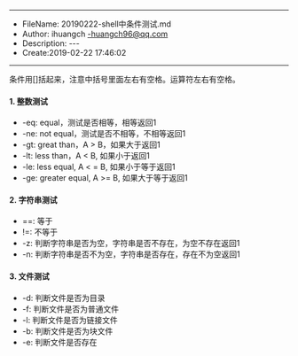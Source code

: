 ___
- FileName: 20190222-shell中条件测试.md
- Author: ihuangch -huangch96@qq.com
- Description: ---
- Create:2019-02-22 17:46:02
___

条件用[]括起来，注意中括号里面左右有空格。运算符左右有空格。
#### 1. 整数测试
- -eq: equal，测试是否相等，相等返回1
- -ne: not equal，测试是否不相等，不相等返回1
- -gt: great than，A > B，如果大于返回1
- -lt: less than，A < B, 如果小于返回1
- -le: less equal, A < = B, 如果小于等于返回1
- -ge: greater equal, A >= B, 如果大于等于返回1

#### 2. 字符串测试
- ==: 等于
- !=: 不等于
- -z: 判断字符串是否为空，字符串是否不存在，为空不存在返回1
- -n: 判断字符串是否不为空，字符串是否存在，存在不为空返回1

#### 3. 文件测试
- -d: 判断文件是否为目录
- -f: 判断文件是否为普通文件
- -l: 判断文件是否为链接文件
- -b: 判断文件是否为块文件
- -e: 判断文件是否存在
